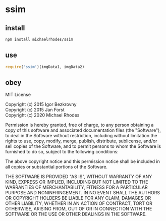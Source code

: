 # ssim

## install
```sh
npm install michaelrhodes/ssim
```

## use
```js
require('ssim')(imgData1, imgData2)
```

## obey
MIT License

Copyright (c) 2015 Igor Bezkrovny<br>
Copyright (c) 2015 Jan Forst<br>
Copyright (c) 2020 Michael Rhodes

Permission is hereby granted, free of charge, to any person obtaining a copy
of this software and associated documentation files (the "Software"), to deal
in the Software without restriction, including without limitation the rights
to use, copy, modify, merge, publish, distribute, sublicense, and/or sell
copies of the Software, and to permit persons to whom the Software is
furnished to do so, subject to the following conditions:

The above copyright notice and this permission notice shall be included in
all copies or substantial portions of the Software.

THE SOFTWARE IS PROVIDED "AS IS", WITHOUT WARRANTY OF ANY KIND, EXPRESS OR
IMPLIED, INCLUDING BUT NOT LIMITED TO THE WARRANTIES OF MERCHANTABILITY,
FITNESS FOR A PARTICULAR PURPOSE AND NONINFRINGEMENT. IN NO EVENT SHALL THE
AUTHORS OR COPYRIGHT HOLDERS BE LIABLE FOR ANY CLAIM, DAMAGES OR OTHER
LIABILITY, WHETHER IN AN ACTION OF CONTRACT, TORT OR OTHERWISE, ARISING FROM,
OUT OF OR IN CONNECTION WITH THE SOFTWARE OR THE USE OR OTHER DEALINGS IN
THE SOFTWARE.
